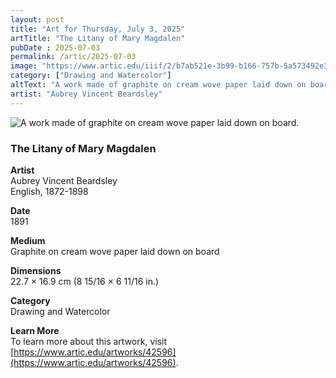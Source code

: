 ```yaml
---
layout: post
title: "Art for Thursday, July 3, 2025"
artTitle: "The Litany of Mary Magdalen"
pubDate : 2025-07-03
permalink: /artic/2025-07-03
image: "https://www.artic.edu/iiif/2/b7ab521e-3b99-b166-757b-5a573492e3be/full/1686,/0/default.jpg"
category: ["Drawing and Watercolor"]
altText: "A work made of graphite on cream wove paper laid down on board."
artist: "Aubrey Vincent Beardsley"
---
```

 
<img src='https://www.artic.edu/iiif/2/b7ab521e-3b99-b166-757b-5a573492e3be/full/1686,/0/default.jpg' alt='A work made of graphite on cream wove paper laid down on board.' style='border-radius=5px'> 
 
### The Litany of Mary Magdalen
 
**Artist**<br>
Aubrey Vincent Beardsley<br>
English, 1872-1898
 
**Date**<br>
1891
 
**Medium**<br>
Graphite on cream wove paper laid down on board
 
**Dimensions**<br>
22.7 × 16.9 cm (8 15/16 × 6 11/16 in.)
 
**Category**<br>
Drawing and Watercolor
 
**Learn More**<br>
To learn more about this artwork, visit [https://www.artic.edu/artworks/42596](https://www.artic.edu/artworks/42596).